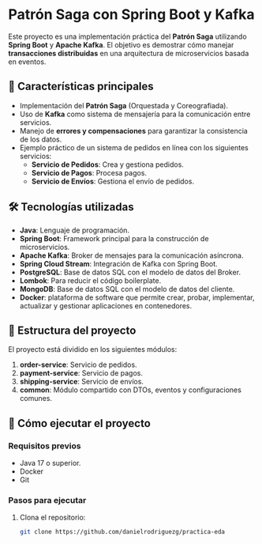 # Patrón Saga con Spring Boot y Kafka

Este proyecto es una implementación práctica del **Patrón Saga** utilizando **Spring Boot** y **Apache Kafka**. El objetivo es demostrar cómo manejar **transacciones distribuidas** en una arquitectura de microservicios basada en eventos.

## 🚀 **Características principales**
- Implementación del **Patrón Saga** (Orquestada y Coreografiada).
- Uso de **Kafka** como sistema de mensajería para la comunicación entre servicios.
- Manejo de **errores y compensaciones** para garantizar la consistencia de los datos.
- Ejemplo práctico de un sistema de pedidos en línea con los siguientes servicios:
  - **Servicio de Pedidos**: Crea y gestiona pedidos.
  - **Servicio de Pagos**: Procesa pagos.
  - **Servicio de Envíos**: Gestiona el envío de pedidos.

## 🛠 **Tecnologías utilizadas**
- **Java**: Lenguaje de programación.
- **Spring Boot**: Framework principal para la construcción de microservicios.
- **Apache Kafka**: Broker de mensajes para la comunicación asíncrona.
- **Spring Cloud Stream**: Integración de Kafka con Spring Boot.
- **PostgreSQL**: Base de datos SQL con el modelo de datos del Broker.
- **Lombok**: Para reducir el código boilerplate.
- **MongoDB**: Base de datos SQL con el modelo de datos del cliente.
- **Docker**: plataforma de software que permite crear, probar, implementar, actualizar y gestionar aplicaciones en contenedores.


## 📂 **Estructura del proyecto**
El proyecto está dividido en los siguientes módulos:
1. **order-service**: Servicio de pedidos.
2. **payment-service**: Servicio de pagos.
3. **shipping-service**: Servicio de envíos.
4. **common**: Módulo compartido con DTOs, eventos y configuraciones comunes.

## 🚀 **Cómo ejecutar el proyecto**

### **Requisitos previos**
- Java 17 o superior.
- Docker
- Git

### **Pasos para ejecutar**
1. Clona el repositorio:
   ```bash
   git clone https://github.com/danielrodriguezg/practica-eda